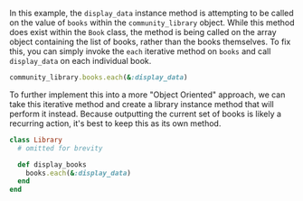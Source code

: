 In this example, the `display_data` instance method is attempting to be called on the value of `books` within the `community_library` object. While this method does exist within the `Book` class, the method is being called on the array object containing the list of books, rather than the books themselves. To fix this, you can simply invoke the `each` iterative method on `books` and call `display_data` on each individual book.

```ruby
community_library.books.each(&:display_data)
```

To further implement this into a more "Object Oriented" approach, we can take this iterative method and create a library instance method that will perform it instead. Because outputting the current set of books is likely a recurring action, it's best to keep this as its own method.

```ruby
class Library
  # omitted for brevity

  def display_books
    books.each(&:display_data)
  end
end
```
